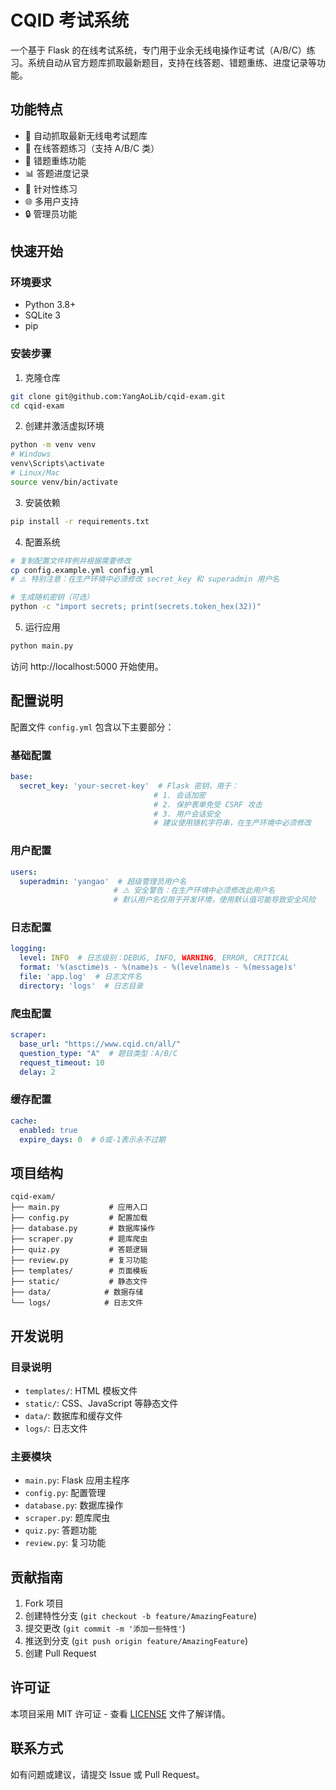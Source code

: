 # CQID 考试系统

一个基于 Flask 的在线考试系统，专门用于业余无线电操作证考试（A/B/C）练习。系统自动从官方题库抓取最新题目，支持在线答题、错题重练、进度记录等功能。

## 功能特点

- 🚀 自动抓取最新无线电考试题库
- 📝 在线答题练习（支持 A/B/C 类）
- 🔄 错题重练功能
- 📊 答题进度记录
- 🎯 针对性练习
- 🌐 多用户支持
- 🔒 管理员功能

## 快速开始

### 环境要求

- Python 3.8+
- SQLite 3
- pip

### 安装步骤

1. 克隆仓库
```bash
git clone git@github.com:YangAoLib/cqid-exam.git
cd cqid-exam
```

2. 创建并激活虚拟环境
```bash
python -m venv venv
# Windows
venv\Scripts\activate
# Linux/Mac
source venv/bin/activate
```

3. 安装依赖
```bash
pip install -r requirements.txt
```

4. 配置系统
```bash
# 复制配置文件样例并根据需要修改
cp config.example.yml config.yml
# ⚠️ 特别注意：在生产环境中必须修改 secret_key 和 superadmin 用户名

# 生成随机密钥（可选）
python -c "import secrets; print(secrets.token_hex(32))"
```

5. 运行应用
```bash
python main.py
```

访问 http://localhost:5000 开始使用。

## 配置说明

配置文件 `config.yml` 包含以下主要部分：

### 基础配置
```yaml
base:
  secret_key: 'your-secret-key'  # Flask 密钥，用于：
                                # 1. 会话加密
                                # 2. 保护表单免受 CSRF 攻击
                                # 3. 用户会话安全
                                # 建议使用随机字符串，在生产环境中必须修改
```

### 用户配置
```yaml
users:
  superadmin: 'yangao'  # 超级管理员用户名
                       # ⚠️ 安全警告：在生产环境中必须修改此用户名
                       # 默认用户名仅用于开发环境，使用默认值可能导致安全风险
```

### 日志配置
```yaml
logging:
  level: INFO  # 日志级别：DEBUG, INFO, WARNING, ERROR, CRITICAL
  format: '%(asctime)s - %(name)s - %(levelname)s - %(message)s'
  file: 'app.log'  # 日志文件名
  directory: 'logs'  # 日志目录
```

### 爬虫配置
```yaml
scraper:
  base_url: "https://www.cqid.cn/all/"
  question_type: "A"  # 题目类型：A/B/C
  request_timeout: 10
  delay: 2
```

### 缓存配置
```yaml
cache:
  enabled: true
  expire_days: 0  # 0或-1表示永不过期
```

## 项目结构

```
cqid-exam/
├── main.py           # 应用入口
├── config.py         # 配置加载
├── database.py       # 数据库操作
├── scraper.py        # 题库爬虫
├── quiz.py           # 答题逻辑
├── review.py         # 复习功能
├── templates/        # 页面模板
├── static/           # 静态文件
├── data/            # 数据存储
└── logs/            # 日志文件
```

## 开发说明

### 目录说明
- `templates/`: HTML 模板文件
- `static/`: CSS、JavaScript 等静态文件
- `data/`: 数据库和缓存文件
- `logs/`: 日志文件

### 主要模块
- `main.py`: Flask 应用主程序
- `config.py`: 配置管理
- `database.py`: 数据库操作
- `scraper.py`: 题库爬虫
- `quiz.py`: 答题功能
- `review.py`: 复习功能

## 贡献指南

1. Fork 项目
2. 创建特性分支 (`git checkout -b feature/AmazingFeature`)
3. 提交更改 (`git commit -m '添加一些特性'`)
4. 推送到分支 (`git push origin feature/AmazingFeature`)
5. 创建 Pull Request

## 许可证

本项目采用 MIT 许可证 - 查看 [LICENSE](LICENSE) 文件了解详情。

## 联系方式

如有问题或建议，请提交 Issue 或 Pull Request。 